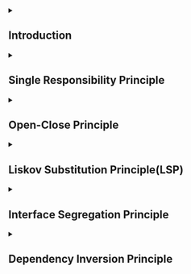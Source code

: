 <details> <summary> <h2> Introduction </h2> </summary> 

The SOLID Principle was introduced by Robert C. Martin, also known as Uncle Bob.


SOLID Principles are the 05 principles of Object-Oriented Design(OOD). They are the rules and best practices to follow while designing a class structure.
SOLID is the acronym for the below 05 principles:-


<br>

S: Single Responsibility Principle(SRP)

O: Open/Closed Principle 

L: Liskov Substitution Principle(LSP)

I: Interface Segregation Principle(ISP)

D: Dependency Inversion Principle(DIP)

## Advantages of following the SOLID Principles:-


1. Reduce code ``redundancy``(i.e. duplication of code).
2. Results in loose ``coupling``.
3. Makes software ``flexible``.
4. Reduces ``complexity``.
5. Easy to ``understand``.
6. Easy to ``maintain``.


> What is coupling?

It is the degree of interdependence of modules or classes.


Tight Coupled: Modules/Classes are called tightly coupled if they are highly dependent on each other. It should be avoided, because, if we make changes in one module/class it will affect the others' dependent 
modules/classes.


Loose Coupled: Modules/Classes are called loosely coupled if they are independent of each other. A loosely coupled code is considered better because changes in one module/class won't affect any other modules/classes.
Therefore, it makes our code flexible, stable, maintainable, and reusable.

</details>


<details> <summary> <h2> Single Responsibility Principle </h2></summary>

It states that:-

1. A Module should have **only ONE reason to change**.
2. A Module should have **only ONE responsibility**. 

        MODULE: here module refers to class or method or package. 

NOTE: It means it should focused/concerned with ONLY one SPECIFIC task.

- According to SRP, whenever we have n number of reasons for a class to change then, there must be n different classes to handle each responsibilities, so that whenever we need to make a 
change then it can be done in an organised manner and without affecting other modules.


### EXAMPLE-1

```java

class Invoice{
    public calculateInvoice(){
        // logic to find out invoice
        int total = price * quantity;
        return total;
    }

    public void printInvoice(){
        // print the invoice
    }

    public void saveToDB(){
        // save the invoice to db
    }
}


```

In the above example, we can see that there are 03 reasons for the class to change, i.e.:-

1. If in the future we come up with a different logic to calculate the invoice, like if we introduce tax in its calculation, then our business logic will change.
2. If we change the printing logic.
3. If we want to save the invoice in the file instead of a db.

So we can see that there are 3 reasons for the class to change and hence it doesn't have a single responsibility, so we need to re-write it such that it follows the SRP.

### Code following SRP

In the below code, each of the classes has only ONE ``responsibility`` and only ``ONE reason to change``, hence it follows SRP.



```java

class InvoiceCalculator{
    public int calculateInvoice(){
        // logic to calculate invoice    
    }
}


class InvoicePrinter{
    public void printInvoice(){
        // logic to print invoice
    }
}


class InvoiceSaver{
    public void saveToDB(){
        // saves invoice to db
    }
}


```


<br>

### Why to follow SRP?

If we have a class that handles many responsibilities then it will have many reasons to change, and if we make a change in the logic of any of the methods then it might affect the other methods. Additionally, it becomes very complex, and difficult to understand and maintain, if all the logic is written inside a single class. 



### EXAMPLE-2

Let's say we have a class and it is sending a message to the server. Now, below are the possible reasons for the class to change.

|    |  Reasons  | Earlier   | Now   |
| ------- | -----   | --------   | ----------   |
| 1.   |  Protocol change |  HTTP  | HTTPS   |
| 2.   |  Message format | JSON   |  HTML  |
| 3.   |  Communication Security Change  |  no authentication  | authentication required   |

Now, the above class has 03 reasons to change, so it is not following SRP. We must write individual classes for each tasks, in-order to make it follow SRP.


</details>

  
<details>  <summary>  <h2>  Open-Close Principle  </h2>  </summary>  

It states that a class should be ``OPEN for Extension`` but ``CLOSED for Modification``.

Modification: It means to make changes in the existing code.

Extension: It means adding new functionalities without altering/touching the existing code.

- Open for Extension: extend existing behaviour.

- Closed for Modification: existing code remains unchanged

Example:- 

If we have a class InvoiceSaver that currently saves the data in the DB, but now we want to save the data in the file as well. So, we have modified the InvoiceSaver class by adding the method saveToFile that saves the data to a file, as shown below👇But is this a good approach🤔? The answer is NO❌. 

| Before Modification  | After Modification |
|  ----  |  ----  |
|  ![image](https://github.com/Shweta2024/LLD/assets/75883328/25f925ef-adad-49fa-98a1-0e8c87555c77) |  ![image](https://github.com/Shweta2024/LLD/assets/75883328/45b2c9bf-5430-4791-a91b-cd911b22f1e9)   |




> Why follow the Open/Close principle?

In real-life scenarios, the code that we deal with is tested, reliable, and live i.e. on production, so it is always a better approach to EXTEND the functionalities instead of making modifications in the existing code because it makes our code subjected to potential bugs. Below is the updated code that follows the Open/Close Principle:-





> How are we going to add new functionality without touching the existing code?

We'll achieve that by using ``Interfaces`` and ``Abstract classes``.


## Code following Open/Close Principle

```java

// interface
interface InvoiceSaver{
    public void saveInvoice();
} 


class SaveInvoiceToDB implements InvoiceSaver{

    @override
    public void saveInvoice(){
        // logic to save to DB
    }     
}


class SaveInvoiceToFile implements InvoiceSaver{

    @override
    public void saveInvoice(){
        // logic to save to File
    }
}


```

So, whenever we'll have a new functionality we'll just extend it:-

```
                  
                      InvoiceSaver
        /             |                \        \
SaveInvoiceToDB    SaveInvoiceToFile    X       Y.....(any new functionality/extension)

```

</details>



<details>   <summary>      <h2> Liskov Substitution Principle(LSP) </h2>        </summary>        

- We should be able to substitute the object of the base/parent class with the object of the child class, without breaking the behaviour of thr program.
- Eg.: If Class B is a subclass of Class A, then we should be able to replace the object of Class A with the object of Class B, without breaking the behaviour of the program.
- So, it basically means that if the object of the parent class was providing a certain behaviour, then on substituting the object with that of the child class must not alter the behaviour. So, whatever is expected to happen should happen even if we change the base class object with the child class object. 

          NOTE: Subclass should extend the funtionalities of the parent class not narrow it down. 


### EXAMPLE:-

```java


interface Vehicle{
    void turnOnEngine();
    void accelerate();
}


class Bike implements Vehicle{
    
    boolean isEngineOn;
    int speed;

    public void turnOnEngine(){
        // logic to turn on the engine
        isEngineOn = true;
    }
    
    public void accelerate(){
        speed = speed + 20;
    }
}


class Cycle implements Vehicle{
    
    int speed;

    // this method throws an error 
    public void turnOnEngine(){
        throw new AssertionError(detailMessage: "there is no engine");
    }
    
    public void accelerate(){
        // logic for accelerating
    }
}


```

- The two classes Bike and Cycle implements the Vehicle interface.
- If we have an object of the Vehicle class, then we can replace it with the object of the Bike class, without any issues. The reason being, with the object of Bike class we'll be able to implement both the functionalities of the parent class, so we are following LSP in the Bike class.
- However, if we use the object of the Cycle class, then we won't be able to access both the functionalities, it is because in case of Cycle the ``turnOnEngine()`` method throws an error, because a Cyle doesn't has an engine because of which we won't require this method at all. Hence, we are narrowing down the capabilities of the parent class(i.e. Vehicle in this case), so it is not following LSP, because we can't replace the object of Vehicle class with that of Cycle class.


                                 Parent
                      /     /      |      \      \
                  child1  child2  child3  child4 ...

  - So accroding to LSP, we should be able to substitute the object of the parent class with its child class without breaking the behaviour of the program.
    
 
</details>


<details>   <summary>     <h2>   Interface Segregation Principle     </h2>   </summary>    

- Interface should be such that client should not implement unnecessary functions they do not need.
- Clients should not be forced to depend unpon interfaces(in particular on the methods that are defined in the interfaces) that they do not use.

* ***Interface Pollution***

  We should **NOT** have:-
  - Large Interface: should not create a large interface.
  - Unrelated methods: should not put all the methods in one single interface and make all class implement it.
 
- ***Signs of Interface Pollution***
   - Classes having emplty implementations of the methods.
   - Method implentations returning null or default/dummy values.
   - Method implentations throwing UnsupportedOperationException(or similar).
   
  
- So, ``Interface Segregation Principle`` states to divide a bigger interface, such that the methods of an individual interface are **higly cohesive**(i.e. they are inter-reated) and no class is forced to implement unnecessary methods.

  
### EXAMPLE:-

```java


interface RestaurantEmployee{
    void washDishes();
    void serveFood();
    void cookFood();
}


class Waiter implements RestaurantEmployee{
    
    public washDishes(){
        // not my job
    }
    
    public serveFood(){
        // logic to serve food
        System.out.println("serving food to customer");
    }
    
    public cookFood(){
        // not my job
    }
}

class Cook implements RestaurantEmployee{
    
    public washDishes(){
        // not my job
    }
    
    public serveFood(){
        // not my job
    }
    
    public cookFood(){
        // logic to cook food
        System.out.println("cooking food");
    }
}

```


- In the above example we have an interface ``ResturantEmployee``, such that it contanis 03 functions: ``washDishes``, ``serveFood``, and ``cookFood``.
- Both the ``Waiter`` and ``Cook`` class implements it.
- However, we can see that in case of ***Waiter Class***, only serveFood() method is getting used, the other two methods are unnecessary because it is not the job of a waiter to washDishes or cookFood.
- Similarly, in case of the ***Cook Class***, only cookFood() method is geeting used and the rest two methods are unnecessary.
- So, in case of both the classes they are implementing some unnecessary methods of the RestaurantEmployee interface. Therefore, the above code is **NOT** following ISP.

- How to make it follow ISP?
   
   - This can be achieved by dividing the interface RestaurantEmployee such that no class implements unnecessary methods.

### Code following Interface Segmented Principle👇

```java 


interface WaiterInterface{
    void serveFood();
    void takeOrder();
}


interface CookInterface{
    void cookFood();
    void decideMenu();
}


class Waiter implements WaiterInterface{

    public void serveFood(){
        // logic to serve food 
        System.out.println("serving food");
    }

    public void takeOrder(){
        // logic to take order 
        System.out.println("taking order");
    }
}


class Cook implements CookInterface{
    
    public void cookFood(){
        // logic to cook food 
        System.out.println("cooking food");
    }
    
    public void decideMenu(){
        // logic to decide menu 
        System.out.println("deciding menu");
    }
}


```
- In the above code we can see that we have two interfaces: ``WaiterInterface`` and ``CookInterface``.
- The Waiter Class implements the WaiterInterface and all its methods are getting used.
- Similarly, the Cook Class implements the CookInterface and all its methods are getting used.
- Since, none of the class implements any unnecessary method of the base interface, so the above code is following ISP.

</details>


<details>    <summary>     <h2>    Dependency Inversion Principle    </h2>   </summary>   

- High-Level Modules should not depend on Low-Level Modules, both should depend on abstractions/interface.
- In other words, classes should depend on interfaces rather than concrete classes.

  - High-level Modules: modules that implements/provides business rules.
  - Low-level Modules: functionality which is very basic, such that it can be used anywhere.

- So it means that: Code should not create objects of all of its dependencies itself. Dependencies should be provided to the code from outside.
  
### EXAMPLE:-

let's say we are a business and are using the servies of Jio to make call.

- Jio.java
  
```java

// this is a low-level module
public class Jio{
    
    public void makeCall(int stdCode, int phoneNo){
        System.out.println("Using the services of Jio to call: "+stdCode+"-"+phoneNo);
    }
}


```

- BusinessLogicClass.java

```java


// this is the high-level module
public class BusinessLogicClass{
    
    public static void main(String args[]){
        
        int stdCode = 91;
        int phoneNo = 987654321;
        
        // making call via Jio network
        Jio jio = new Jio();
        jio.makeCall(stdCode,phoneNo);
    }
}


```

- Now, let's say the prices of Jio services went high and we can't afford it, so we now want to use Airtel network.

Below are the changes that we'll have to make.

- Airtel.java
```java


// this is a low-level module
public class Airtel{
    
    public void makeCall(int stdCode, int phoneNo){
        System.out.println("Using the services of Airtel to call: "+stdCode+"-"+phoneNo);
    }
}


```
- BusinessLogicClass.java

```java

  
// this is the high-level module
public class BusinessLogicClass{
    
    public static void main(String args[]){
        
        int stdCode = 91;
        int phoneNo = 987654321;
        
        // // making call via Jio network
        // Jio jio = new Jio();
        // jio.makeCall(stdCode,phoneNo);
        
        // making call via Airtel network
        Airtel airtel = new Airtel();
        airtel.makeCall(stdCode,phoneNo);
    }
}

```

- So, in the above example we can see that whereever we were using the object of the Jio class, we have replaced it with the object of the Airtel class. So, in real life cases we would be using it at multiples places and making changes to multiple places will give a potential threat of new bugs in code.

### Problems that we'll face if not used DIP

- Replacement of a class will cause changes in all the places where that class was injected(i.e. wherever we are using its object).
- Unit tests becomes difficult, as Mock dependency for all low-level classes is required.

### So how do we make our code to follow DIP?

We can acheive it by making an interface, which will get implemented by all the low-level modules and we'll be injecting the interface in the high-level module instead of injecting the object of the concrete class.


### Code following DIP👇

- Network.java
```java

// interface
public interface Network{
    
    public void makeCall(int stdNo, int phoneNo);
    
}

```

- Airtel.java

```java


// this is a low-level module
public class Airtel implements Network{
    
    public void makeCall(int stdCode, int phoneNo){
        System.out.println("Using the services of Airtel to call: "+stdCode+"-"+phoneNo);
    }
}

```

- Jio.java

```java

// this is a low-level module
public class Jio implements Network{
    
    public void makeCall(int stdCode, int phoneNo){
        System.out.println("Using the services of Jio to call: "+stdCode+"-"+phoneNo);
    }
}

```

- BusinessLogicClass.java
  
```java


// this is the high-level module
public class BusinessLogicClass{
    
    public static void main(String args[]){
        
        int stdCode = 91;
        int phoneNo = 987654321;

        // injecting interface rather than object of the Jio class
        // making call via Jio network
        Network network = new Jio(); // line 12
        network.makeCall(stdCode,phoneNo);
    }
}


```

```

        Network
         /   \
      Jio     Airtel


```

- We created a ``Network`` interface, both the low-level modules: Jio and Airtel class implements it.
- Now, the high-level module uses the object of the ``Network`` interface instead of the object of any low-level module.
- Now, if we want switch to Airtel network instead of Jio, we just need to write ``new Airtel`` at line 12, and won't need to make any changes anywhere in the code.
- Thus, the above code follows DIP.

 
</details>
